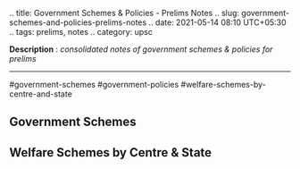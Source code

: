 .. title: Government Schemes & Policies - Prelims Notes
.. slug: government-schemes-and-policies-prelims-notes
.. date: 2021-05-14 08:10 UTC+05:30
.. tags: prelims, notes
.. category: upsc

**Description** : *consolidated notes of government schemes & policies for prelims*

***
<!-- TEASER_END -->

#government-schemes #government-policies #welfare-schemes-by-centre-and-state 

## Government Schemes
## Welfare Schemes by Centre & State